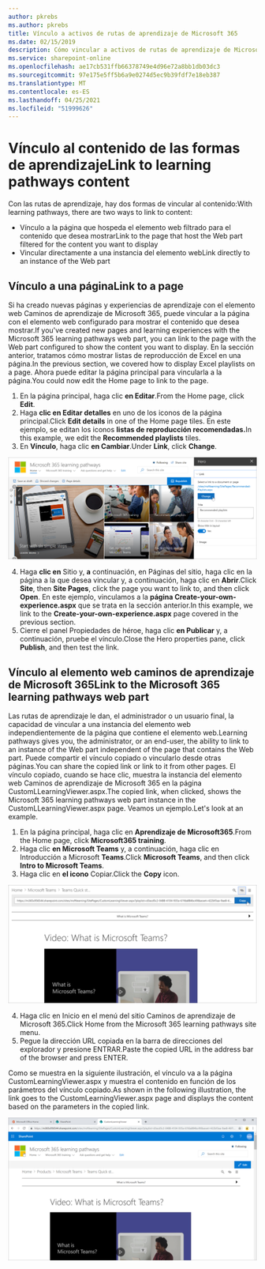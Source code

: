 ```yaml
---
author: pkrebs
ms.author: pkrebs
title: Vínculo a activos de rutas de aprendizaje de Microsoft 365
ms.date: 02/15/2019
description: Cómo vincular a activos de rutas de aprendizaje de Microsoft 365
ms.service: sharepoint-online
ms.openlocfilehash: ae17cb531ffb66378749e4d96e72a8bb1db03dc3
ms.sourcegitcommit: 97e175e5ff5b6a9e0274d5ec9b39fdf7e18eb387
ms.translationtype: MT
ms.contentlocale: es-ES
ms.lasthandoff: 04/25/2021
ms.locfileid: "51999626"
---
```

# <a name="link-to-learning-pathways-content"></a><span data-ttu-id="3eaa6-103">Vínculo al contenido de las formas de aprendizaje</span><span class="sxs-lookup"><span data-stu-id="3eaa6-103">Link to learning pathways content</span></span>

<span data-ttu-id="3eaa6-104">Con las rutas de aprendizaje, hay dos formas de vincular al contenido:</span><span class="sxs-lookup"><span data-stu-id="3eaa6-104">With learning pathways, there are two ways to link to content:</span></span>

- <span data-ttu-id="3eaa6-105">Vínculo a la página que hospeda el elemento web filtrado para el contenido que desea mostrar</span><span class="sxs-lookup"><span data-stu-id="3eaa6-105">Link to the page that host the Web part filtered for the content you want to display</span></span> 
- <span data-ttu-id="3eaa6-106">Vincular directamente a una instancia del elemento web</span><span class="sxs-lookup"><span data-stu-id="3eaa6-106">Link directly to an instance of the Web part</span></span>

## <a name="link-to-a-page"></a><span data-ttu-id="3eaa6-107">Vínculo a una página</span><span class="sxs-lookup"><span data-stu-id="3eaa6-107">Link to a page</span></span>

<span data-ttu-id="3eaa6-108">Si ha creado nuevas páginas y experiencias de aprendizaje con el elemento web Caminos de aprendizaje de Microsoft 365, puede vincular a la página con el elemento web configurado para mostrar el contenido que desea mostrar.</span><span class="sxs-lookup"><span data-stu-id="3eaa6-108">If you've created new pages and learning experiences with the Microsoft 365 learning pathways web part, you can link to the page with the Web part configured to show the content you want to display.</span></span> <span data-ttu-id="3eaa6-109">En la sección anterior, tratamos cómo mostrar listas de reproducción de Excel en una página.</span><span class="sxs-lookup"><span data-stu-id="3eaa6-109">In the previous section, we covered how to display Excel playlists on a page.</span></span> <span data-ttu-id="3eaa6-110">Ahora puede editar la página principal para vincularla a la página.</span><span class="sxs-lookup"><span data-stu-id="3eaa6-110">You could now edit the Home page to link to the page.</span></span> 

1. <span data-ttu-id="3eaa6-111">En la página principal, haga clic **en Editar**.</span><span class="sxs-lookup"><span data-stu-id="3eaa6-111">From the Home page, click **Edit**.</span></span>
2. <span data-ttu-id="3eaa6-112">Haga **clic en Editar detalles** en uno de los iconos de la página principal.</span><span class="sxs-lookup"><span data-stu-id="3eaa6-112">Click **Edit details** in one of the Home page tiles.</span></span> <span data-ttu-id="3eaa6-113">En este ejemplo, se editan los iconos **listas de reproducción recomendadas.**</span><span class="sxs-lookup"><span data-stu-id="3eaa6-113">In this example, we edit the **Recommended playlists** tiles.</span></span>
3. <span data-ttu-id="3eaa6-114">En **Vínculo**, haga clic **en Cambiar**.</span><span class="sxs-lookup"><span data-stu-id="3eaa6-114">Under **Link**, click **Change**.</span></span>

![cg-linktopage.png](media/cg-linktopage.png)

4. <span data-ttu-id="3eaa6-116">Haga **clic en** Sitio y, **a** continuación, en Páginas del sitio, haga clic en la página a la que desea vincular y, a continuación, haga clic en **Abrir**.</span><span class="sxs-lookup"><span data-stu-id="3eaa6-116">Click **Site**, then **Site Pages**, click the page you want to link to, and then click **Open**.</span></span> <span data-ttu-id="3eaa6-117">En este ejemplo, vinculamos a la **página Create-your-own-experience.aspx** que se trata en la sección anterior.</span><span class="sxs-lookup"><span data-stu-id="3eaa6-117">In this example, we link to the **Create-your-own-experience.aspx** page covered in the previous section.</span></span>
5. <span data-ttu-id="3eaa6-118">Cierre el panel Propiedades de héroe, haga clic **en Publicar** y, a continuación, pruebe el vínculo.</span><span class="sxs-lookup"><span data-stu-id="3eaa6-118">Close the Hero properties pane, click **Publish**, and then test the link.</span></span> 

## <a name="link-to-the-microsoft-365-learning-pathways-web-part"></a><span data-ttu-id="3eaa6-119">Vínculo al elemento web caminos de aprendizaje de Microsoft 365</span><span class="sxs-lookup"><span data-stu-id="3eaa6-119">Link to the Microsoft 365 learning pathways web part</span></span>
<span data-ttu-id="3eaa6-120">Las rutas de aprendizaje le dan, el administrador o un usuario final, la capacidad de vincular a una instancia del elemento web independientemente de la página que contiene el elemento web.</span><span class="sxs-lookup"><span data-stu-id="3eaa6-120">Learning pathways gives you, the administrator, or an end-user, the ability to link to an instance of the Web part independent of the page that contains the Web part.</span></span> <span data-ttu-id="3eaa6-121">Puede compartir el vínculo copiado o vincularlo desde otras páginas.</span><span class="sxs-lookup"><span data-stu-id="3eaa6-121">You can share the copied link or link to it from other pages.</span></span> <span data-ttu-id="3eaa6-122">El vínculo copiado, cuando se hace clic, muestra la instancia del elemento web Caminos de aprendizaje de Microsoft 365 en la página CustomLLearningViewer.aspx.</span><span class="sxs-lookup"><span data-stu-id="3eaa6-122">The copied link, when clicked, shows the Microsoft 365 learning pathways web part instance in the CustomLLearningViewer.aspx page.</span></span> <span data-ttu-id="3eaa6-123">Veamos un ejemplo.</span><span class="sxs-lookup"><span data-stu-id="3eaa6-123">Let's look at an example.</span></span> 

1. <span data-ttu-id="3eaa6-124">En la página principal, haga clic en **Aprendizaje de Microsoft365**.</span><span class="sxs-lookup"><span data-stu-id="3eaa6-124">From the Home page, click **Microsoft365 training**.</span></span>
2. <span data-ttu-id="3eaa6-125">Haga clic **en Microsoft Teams** y, a continuación, haga clic en Introducción a Microsoft **Teams**.</span><span class="sxs-lookup"><span data-stu-id="3eaa6-125">Click **Microsoft Teams**, and then click **Intro to Microsoft Teams**.</span></span>
3. <span data-ttu-id="3eaa6-126">Haga clic en **el icono** Copiar.</span><span class="sxs-lookup"><span data-stu-id="3eaa6-126">Click the **Copy** icon.</span></span>

![cg-linktowebpart.png](media/cg-linktowebpart.png)

4. <span data-ttu-id="3eaa6-128">Haga clic en Inicio en el menú del sitio Caminos de aprendizaje de Microsoft 365.</span><span class="sxs-lookup"><span data-stu-id="3eaa6-128">Click Home from the Microsoft 365 learning pathways site menu.</span></span>
5. <span data-ttu-id="3eaa6-129">Pegue la dirección URL copiada en la barra de direcciones del explorador y presione ENTRAR.</span><span class="sxs-lookup"><span data-stu-id="3eaa6-129">Paste the copied URL in the address bar of the browser and press ENTER.</span></span> 

<span data-ttu-id="3eaa6-130">Como se muestra en la siguiente ilustración, el vínculo va a la página CustomLearningViewer.aspx y muestra el contenido en función de los parámetros del vínculo copiado.</span><span class="sxs-lookup"><span data-stu-id="3eaa6-130">As shown in the following illustration, the link goes to the CustomLearningViewer.aspx page and displays the content based on the parameters in the copied link.</span></span> 

![cg-linktowebpartviewer.png](media/cg-linktowebpartviewer.png)

